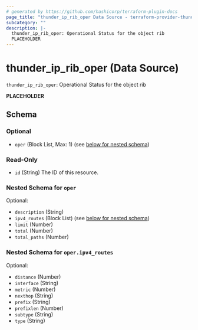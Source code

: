 ```yaml
---
# generated by https://github.com/hashicorp/terraform-plugin-docs
page_title: "thunder_ip_rib_oper Data Source - terraform-provider-thunder"
subcategory: ""
description: |-
  thunder_ip_rib_oper: Operational Status for the object rib
  PLACEHOLDER
---
```


# thunder_ip_rib_oper (Data Source)

`thunder_ip_rib_oper`: Operational Status for the object rib

__PLACEHOLDER__



<!-- schema generated by tfplugindocs -->
## Schema

### Optional

- `oper` (Block List, Max: 1) (see [below for nested schema](#nestedblock--oper))

### Read-Only

- `id` (String) The ID of this resource.

<a id="nestedblock--oper"></a>
### Nested Schema for `oper`

Optional:

- `description` (String)
- `ipv4_routes` (Block List) (see [below for nested schema](#nestedblock--oper--ipv4_routes))
- `limit` (Number)
- `total` (Number)
- `total_paths` (Number)

<a id="nestedblock--oper--ipv4_routes"></a>
### Nested Schema for `oper.ipv4_routes`

Optional:

- `distance` (Number)
- `interface` (String)
- `metric` (Number)
- `nexthop` (String)
- `prefix` (String)
- `prefixlen` (Number)
- `subtype` (String)
- `type` (String)


